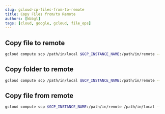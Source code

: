 ```yaml
---
slug: gcloud-cp-files-from-to-remote
title: Copy Files from/to Remote
authors: [kbbgl]
tags: [cloud, google, gcloud, file_ops]
---
```



## Copy file to remote
```bash 
gcloud compute scp /path/in/local $GCP_INSTANCE_NAME:/path/in/remote --zone=$GCP_ZONE --tunnel-through-iap 
```

## Copy folder to remote
```bash
gcloud compute scp /path/in/local $GCP_INSTANCE_NAME:/path/in/remote --zone=$GCP_ZONE --tunnel-through-iap --recurse 
```

## Copy file from remote
```bash
gcloud compute scp $GCP_INSTANCE_NAME:/path/in/remote /path/in/local --zone=$GCP_ZONE --tunnel-through-iap 
```
